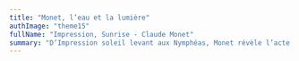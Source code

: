```yaml
---
title: "Monet, l’eau et la lumière"
authImage: "theme15"
fullName: "Impression, Sunrise - Claude Monet"
summary: "D’Impression soleil levant aux Nymphéas, Monet révèle l’acte de peindre et charme l’œil de symphonies colorées. D’où vient cette touche si libre ? Suivez le peintre au plus proche de son geste créateur."
---
```

